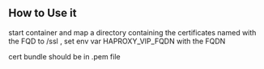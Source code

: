 How to Use it
-------------

start container and map a directory containing the certificates named with the FQD to /ssl , set env var HAPROXY_VIP_FQDN with the FQDN

cert bundle should be in .pem file

